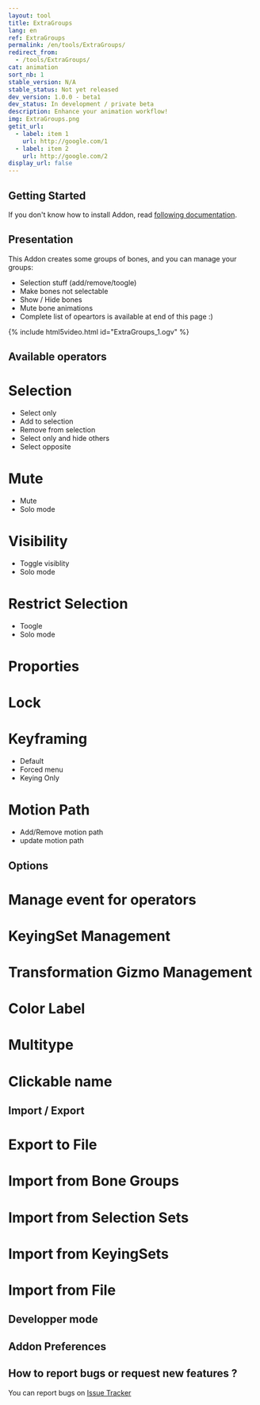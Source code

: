```yaml
---
layout: tool
title: ExtraGroups
lang: en
ref: ExtraGroups
permalink: /en/tools/ExtraGroups/
redirect_from:
  - /tools/ExtraGroups/
cat: animation
sort_nb: 1
stable_version: N/A
stable_status: Not yet released
dev_version: 1.0.0 - beta1
dev_status: In development / private beta
description: Enhance your animation workflow!
img: ExtraGroups.png
getit_url:
  - label: item 1
    url: http://google.com/1
  - label: item 2
    url: http://google.com/2
display_url: false
---
```


## Getting Started
If you don't know how to install Addon, read [following documentation][1].  

## Presentation  

This Addon creates some groups of bones, and you can manage your groups:  

* Selection stuff (add/remove/toogle)  
* Make bones not selectable  
* Show / Hide bones  
* Mute bone animations  
* Complete list of opeartors is available at end of this page :)

{% include html5video.html id="ExtraGroups_1.ogv" %}

## Available operators

#  Selection
* Select only
* Add to selection
* Remove from selection
* Select only and hide others
* Select opposite

# Mute
* Mute
* Solo mode

# Visibility
* Toggle visiblity
* Solo mode

# Restrict Selection
* Toogle
* Solo mode

# Proporties

# Lock

# Keyframing
* Default
* Forced menu
* Keying Only

# Motion Path
* Add/Remove motion path
* update motion path

## Options

#	Manage event for operators

# KeyingSet Management

# Transformation Gizmo Management

# Color Label

# Multitype

# Clickable name

## Import / Export

# Export to File

# Import from Bone Groups

# Import from Selection Sets

# Import from KeyingSets

# Import from File

## Developper mode

## Addon Preferences

## How to report bugs or request new features ?
You can report bugs on [Issue Tracker][2]


[1]: {{site.base_url}}/en/AddonInstallation/
[2]: https://github.com/julienduroure/BleRiFa/issues/
